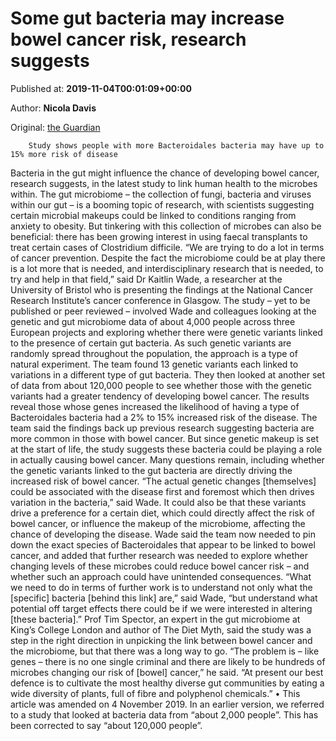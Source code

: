 
# Some gut bacteria may increase bowel cancer risk, research suggests

Published at: **2019-11-04T00:01:09+00:00**

Author: **Nicola Davis**

Original: [the Guardian](https://www.theguardian.com/science/2019/nov/04/some-gut-bacteria-may-increase-bowel-cancer-risk-research-suggests)


        Study shows people with more Bacteroidales bacteria may have up to 15% more risk of disease
      
Bacteria in the gut might influence the chance of developing bowel cancer, research suggests, in the latest study to link human health to the microbes within.
The gut microbiome – the collection of fungi, bacteria and viruses within our gut – is a booming topic of research, with scientists suggesting certain microbial makeups could be linked to conditions ranging from anxiety to obesity.
But tinkering with this collection of microbes can also be beneficial: there has been growing interest in using faecal transplants to treat certain cases of Clostridium difficile.
“We are trying to do a lot in terms of cancer prevention. Despite the fact the microbiome could be at play there is a lot more that is needed, and interdisciplinary research that is needed, to try and help in that field,” said Dr Kaitlin Wade, a researcher at the University of Bristol who is presenting the findings at the National Cancer Research Institute’s cancer conference in Glasgow.
The study – yet to be published or peer reviewed – involved Wade and colleagues looking at the genetic and gut microbiome data of about 4,000 people across three European projects and exploring whether there were genetic variants linked to the presence of certain gut bacteria. As such genetic variants are randomly spread throughout the population, the approach is a type of natural experiment.
The team found 13 genetic variants each linked to variations in a different type of gut bacteria. They then looked at another set of data from about 120,000 people to see whether those with the genetic variants had a greater tendency of developing bowel cancer.
The results reveal those whose genes increased the likelihood of having a type of Bacteroidales bacteria had a 2% to 15% increased risk of the disease. The team said the findings back up previous research suggesting bacteria are more common in those with bowel cancer.
But since genetic makeup is set at the start of life, the study suggests these bacteria could be playing a role in actually causing bowel cancer.
Many questions remain, including whether the genetic variants linked to the gut bacteria are directly driving the increased risk of bowel cancer. “The actual genetic changes [themselves] could be associated with the disease first and foremost which then drives variation in the bacteria,” said Wade.
It could also be that these variants drive a preference for a certain diet, which could directly affect the risk of bowel cancer, or influence the makeup of the microbiome, affecting the chance of developing the disease.
Wade said the team now needed to pin down the exact species of Bacteroidales that appear to be linked to bowel cancer, and added that further research was needed to explore whether changing levels of these microbes could reduce bowel cancer risk – and whether such an approach could have unintended consequences.
“What we need to do in terms of further work is to understand not only what the [specific] bacteria [behind this link] are,” said Wade, “but understand what potential off target effects there could be if we were interested in altering [these bacteria].”
Prof Tim Spector, an expert in the gut microbiome at King’s College London and author of The Diet Myth, said the study was a step in the right direction in unpicking the link between bowel cancer and the microbiome, but that there was a long way to go.
“The problem is – like genes – there is no one single criminal and there are likely to be hundreds of microbes changing our risk of [bowel] cancer,” he said. “At present our best defence is to cultivate the most healthy diverse gut communities by eating a wide diversity of plants, full of fibre and polyphenol chemicals.”
• This article was amended on 4 November 2019. In an earlier version, we referred to a study that looked at bacteria data from “about 2,000 people”. This has been corrected to say “about 120,000 people”.
